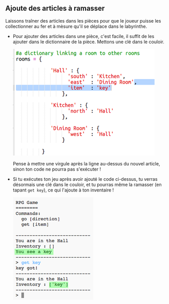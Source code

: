 ## Ajoute des articles à ramasser

Laissons traîner des articles dans les pièces pour que le joueur puisse les collectionner au fer et à mèsure qu'il se déplace dans le labyrinthe.

+ Pour ajouter des articles dans une pièce, c'est facile, il suffit de les ajouter dans le dictionnaire de la pièce. Mettons une clé dans le couloir.

  ![capture d'écran](images/rpg-key.png)

  Pense à mettre une virgule après la ligne au-dessus du nouvel article, sinon ton code ne pourra pas s'exécuter !

+ Si tu exécutes ton jeu après avoir ajouté le code ci-dessus, tu verras désormais une clé dans le couloir, et tu pourras même la ramasser (en tapant `get key`), ce qui l'ajoute à ton inventaire !

  ![capture d'écran](images/rpg-key-test.png)  
